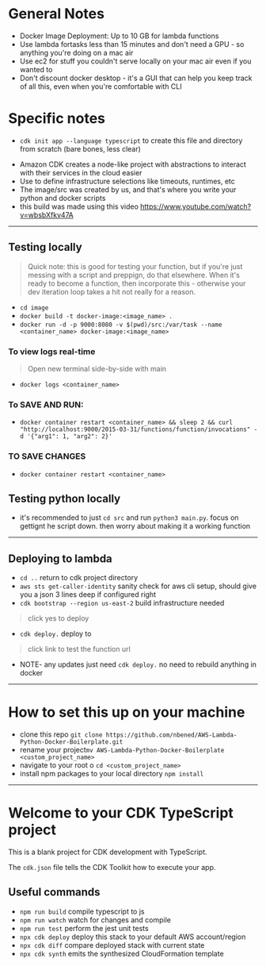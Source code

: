 
# General Notes
- Docker Image Deployment: Up to 10 GB for lambda functions
- Use lambda fortasks less than 15 minutes and don't need a GPU - so anything you're doing on a mac air
- Use ec2 for stuff you couldn't serve locally on your mac air even if you wanted to
- Don't discount docker desktop - it's a GUI that can help you keep track of all this, even when you're comfortable with CLI

# Specific notes
* `cdk init app --language typescript` to create this file and directory from scratch (bare bones, less clear)
- Amazon CDK creates a node-like project with abstractions to interact with their services in the cloud easier
- Use <lib> to define infrastructure selections like timeouts, runtimes, etc
- The image/src was created by us, and that's where you write your python and docker scripts
- this build was made using this video <https://www.youtube.com/watch?v=wbsbXfkv47A>

---
## Testing locally
> Quick note: this is good for testing your function, but if you're just messing with a script and preppign, do that elsewhere. When it's ready to become a function, then incorporate this - otherwise your dev iteration loop takes a hit not really for a reason. 
* ` cd image ` 
* ` docker build -t docker-image:<image_name> . ` 
* ` docker run -d -p 9000:8080 -v $(pwd)/src:/var/task --name <container_name> docker-image:<image_name> `  
### To view logs real-time
> Open new terminal side-by-side with main
* `docker logs <container_name>` 
### To SAVE AND RUN:
* ` docker container restart <container_name> && sleep 2 && curl "http://localhost:9000/2015-03-31/functions/function/invocations" -d '{"arg1": 1, "arg2": 2}' ` 
### TO SAVE CHANGES
* ` docker container restart <container_name> ` 

## Testing python locally
- it's recommended to just ` cd src ` and run ` python3 main.py `. focus on gettignt he script down. then worry about making it a working function
---

## Deploying to lambda
* `cd ..`   return to cdk project directory
* `aws sts get-caller-identity`   sanity check for aws cli setup, should give you a json 3 lines deep if configured right
* `cdk bootstrap --region us-east-2`   build infrastructure needed
> click yes to deploy
* `cdk deploy.`   deploy to 
> click link to test the function url
* NOTE- any updates just need `cdk deploy.` no need to rebuild anything in docker











---

# How to set this up on your machine 
* clone this repo `git clone https://github.com/nbened/AWS-Lambda-Python-Docker-Boilerplate.git` 
* rename your project`mv AWS-Lambda-Python-Docker-Boilerplate <custom_project_name> ` 
* navigate to your root o `cd <custom_project_name>` 
* install npm packages to your local directory `npm install` 

--- 

# Welcome to your CDK TypeScript project

This is a blank project for CDK development with TypeScript.

The `cdk.json` file tells the CDK Toolkit how to execute your app.

## Useful commands

* `npm run build`   compile typescript to js
* `npm run watch`   watch for changes and compile
* `npm run test`    perform the jest unit tests
* `npx cdk deploy`  deploy this stack to your default AWS account/region
* `npx cdk diff`    compare deployed stack with current state
* `npx cdk synth`   emits the synthesized CloudFormation template



